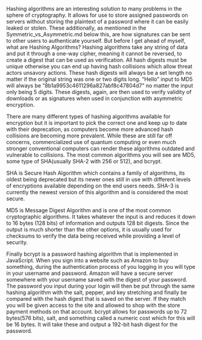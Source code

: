 Hashing algorithms are an interesting solution to many problems in the sphere of cryptography. It allows for use to store assigned passwords on servers without storing the plaintext of a password where it can be easily leaked or stolen. These additionally, as mentioned in the Symmetric_vs_Asymmetric.md below this, are how signatures can be sent to other users to authenticate yourself. But before I get ahead of myself, what are Hashing Algorithms? Hashing algorithms take any string of data and put it through a one-way cipher, meaning it cannot be reversed, to create a digest that can be used as verification. All hash digests must be unique otherwise you can end up having hash collisions which allow threat actors unsavory actions. These hash digests will always be a set length no matter if the original string was one or two digits long. “Hello” input to MD5 will always be “8b1a9953c4611296a827abf8c47804d7” no matter the input only being 5 digits. These digests, again, are then used to verify validity of downloads or as signatures when used in conjunction with asymmetric encryption.

There are many different types of hashing algorithms available for encryption but it is important to pick the correct one and keep up to date with their deprecation, as computers become more advanced hash collisions are becoming more prevalent. While these are still far off concerns, commercialized use of quantum computing or even much stronger conventional computers can render these algorithms outdated and vulnerable to collisions. The most common algorithms you will see are MD5, some type of SHA(usually SHA-2 with 256 or 512), and bcrypt.

SHA is Secure Hash Algorithm which contains a family of algorithms, its oldest being deprecated but its newer ones still in use with different levels of encryptions available depending on the end users needs. SHA-3 is currently the newest version of this algorithm and is considered the most secure.

MD5 is Message Digest Algorithm and is one of the most common cryptographic algorithms. It takes whatever the input is and reduces it down to 16 bytes (128 bits) of information and outputs 128 bit digests. Since the output is much shorter than the other options, it is usually used for checksums to verify the data being received while providing a level of security.

Finally bcrypt is a password hashing algorithm that is implemented in JavaScript. When you sign into a website such as Amazon to buy something, during the authentication process of you logging in you will type in your username and password. Amazon will have a secure server somewhere with your username saved with the digest of your password. The password you input during your login will then be put through the same hashing algorithm with the salt, pepper, and key stretching and finally be compared with the hash digest that is saved on the server. If they match you will be given access to the site and allowed to shop with the store payment methods on that account. bcrypt allows for passwords up to 72 bytes(576 bits), salt, and something called a numeric cost which for this will be 16 bytes. It will take these and output a 192-bit hash digest for the password.
